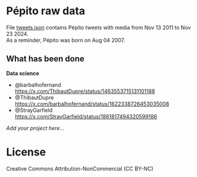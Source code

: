 # Pépito raw data

File [tweets.json](tweets.json) contains Pépito tweets with media from Nov 13 2011 to Nov 23 2024.  
As a reminder, Pépito was born on Aug 04 2007.

## What has been done

**Data science**
- @barbalhofernand https://x.com/ThibautDupre/status/1463553715131101188
- @ThibautDupre https://x.com/barbalhofernand/status/1622338726453035008
- @StrayGarfield https://x.com/StrayGarfield/status/1861817494320599186

*Add your project here...*

# License

Creative Commons Attribution-NonCommercial (CC BY-NC)

